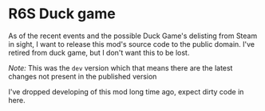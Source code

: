 # R6S Duck game 

As of the recent events and the possible Duck Game's delisting from Steam in sight, I want to release this mod's source code to the public domain.
I've retired from duck game, but I don't want this to be lost.

_Note:_ This was the `dev` version which that means there are the latest changes not present in the published version

I've dropped developing of this mod long time ago, expect dirty code in here.
